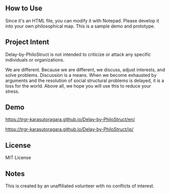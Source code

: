 ## How to Use
Since it's an HTML file, you can modify it with Notepad. Please develop it into your own philosophical map. This is a sample demo and prototype.

## Project Intent
Delay-by-PhiloStruct is not intended to criticize or attack any specific individuals or organizations.

We are different. Because we are different, we discuss, adjust interests, and solve problems. Discussion is a means. When we become exhausted by arguments and the resolution of social structural problems is delayed, it is a loss for the world. Above all, we hope you will use this to reduce your stress.

## Demo
https://trgr-karasutoragara.github.io/Delay-by-PhiloStruct/en/

https://trgr-karasutoragara.github.io/Delay-by-PhiloStruct/jp/

## License
MIT License

## Notes
This is created by an unaffiliated volunteer with no conflicts of interest.
